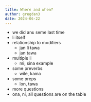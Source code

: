 ```yaml
---
title: Where and when?
author: gregdan3
date: 2024-06-22
---
```


- we did anu seme last time
- li itself
- relationship to modifiers
  - jan li tawa
  - jan tawa
- multiple li
  - mi, sina example
- some preverbs
  - wile, kama
- some preps
  - lon, tawa
- more questions
- ona, ni, all questions are on the table
